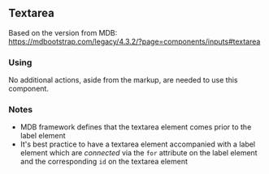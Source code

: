 ## Textarea

Based on the version from MDB:<br>
https://mdbootstrap.com/legacy/4.3.2/?page=components/inputs#textarea

### Using

No additional actions, aside from the markup, are needed to use this component.

### Notes

* MDB framework defines that the textarea element comes prior to the label element
* It's best practice to have a textarea element accompanied with a label element which are *connected* via the `for` attribute on the label element and the corresponding `id` on the textarea element